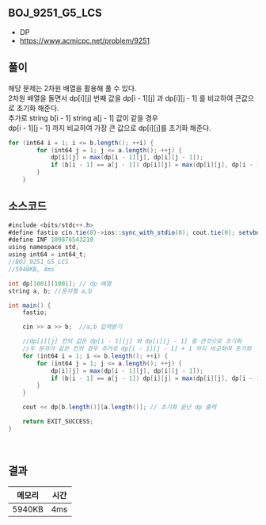 ## BOJ_9251_G5_LCS
- DP
- https://www.acmicpc.net/problem/9251



## 풀이

해당 문제는 2차원 배열을 활용해 풀 수 있다. <br/>
2차원 배열을 돌면서 dp[i][j] 번째 값을 dp[i - 1][j] 과 dp[i][j - 1] 를 비교하여 큰값으로 초기화 해준다. <br/>
추가로 string b[i - 1] string a[j - 1] 값이 같을 경우  <br/>
dp[i - 1][j - 1] 까지 비교하여 가장 큰 값으로 dp[i][j]를 초기화 해준다. <br/>

~~~java
for (int64 i = 1; i <= b.length(); ++i) {
		for (int64 j = 1; j <= a.length(); ++j) {
			dp[i][j] = max(dp[i - 1][j], dp[i][j - 1]);
			if (b[i - 1] == a[j - 1]) dp[i][j] = max(dp[i][j], dp[i - 1][j - 1] + 1);
		}
	}
~~~



## 소스코드
~~~java
#include <bits/stdc++.h>
#define fastio cin.tie(0)->ios::sync_with_stdio(0); cout.tie(0); setvbuf(stdout, nullptr, _IOFBF, BUFSIZ);
#define INF 109876543210
using namespace std;
using int64 = int64_t;
//BOJ_9251_G5_LCS
//5940KB, 4ms

int dp[1001][1001]; // dp 배열
string a, b; //문자열 a,b

int main() {
	fastio;

	cin >> a >> b;	//a,b 입력받기

	//dp[i][j] 칸의 값은 dp[i - 1][j] 와 dp[i][j - 1] 중 큰것으로 초기화
	//두 문자가 같은 칸의 경우 추가로 dp[i - 1][j - 1] + 1 까지 비교하여 초기화
	for (int64 i = 1; i <= b.length(); ++i) {
		for (int64 j = 1; j <= a.length(); ++j) {
			dp[i][j] = max(dp[i - 1][j], dp[i][j - 1]);
			if (b[i - 1] == a[j - 1]) dp[i][j] = max(dp[i][j], dp[i - 1][j - 1] + 1);
		}
	}

	cout << dp[b.length()][a.length()]; // 초기화 끝난 dp 출력

	return EXIT_SUCCESS;
}
~~~


<br/>



## 결과 

| 메모리  | 시간 |
|----|----|
| 5940KB| 4ms|
